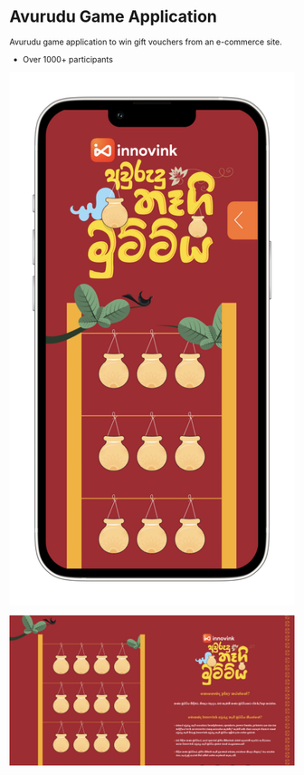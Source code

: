 # Avurudu Game Application

Avurudu game application to win gift vouchers from an e-commerce site.

- Over 1000+ participants

![Screenshot](screen2.png)

![Screenshot](screen1.png)
